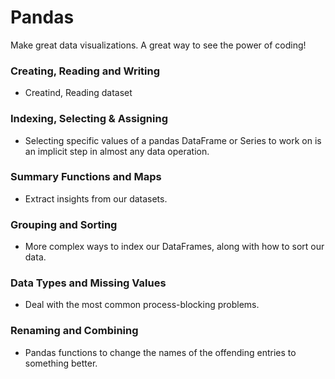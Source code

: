 # Pandas
Make great data visualizations. A great way to see the power of coding!

### Creating, Reading and Writing
* Creatind, Reading dataset
### Indexing, Selecting & Assigning
* Selecting specific values of a pandas DataFrame or Series to work on is an implicit step in almost any data operation.
### Summary Functions and Maps
* Extract insights from our datasets.
### Grouping and Sorting
* More complex ways to index our DataFrames, along with how to sort our data.
### Data Types and Missing Values
* Deal with the most common process-blocking problems.
### Renaming and Combining
* Pandas functions to change the names of the offending entries to something better. 
